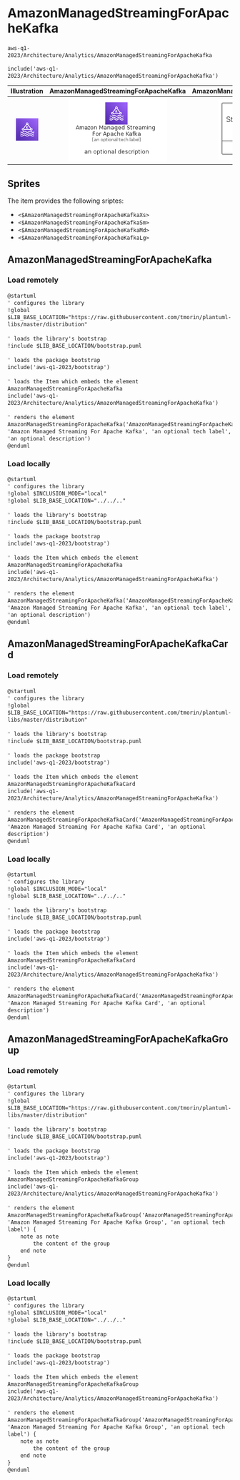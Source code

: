 # AmazonManagedStreamingForApacheKafka


```text
aws-q1-2023/Architecture/Analytics/AmazonManagedStreamingForApacheKafka
```

```text
include('aws-q1-2023/Architecture/Analytics/AmazonManagedStreamingForApacheKafka')
```



| Illustration | AmazonManagedStreamingForApacheKafka | AmazonManagedStreamingForApacheKafkaCard | AmazonManagedStreamingForApacheKafkaGroup |
| :---: | :---: | :---: | :---: |
| ![illustration for Illustration](../../../aws-q1-2023/Architecture/Analytics/AmazonManagedStreamingForApacheKafka.png) | ![illustration for AmazonManagedStreamingForApacheKafka](../../../aws-q1-2023/Architecture/Analytics/AmazonManagedStreamingForApacheKafka.Local.png) | ![illustration for AmazonManagedStreamingForApacheKafkaCard](../../../aws-q1-2023/Architecture/Analytics/AmazonManagedStreamingForApacheKafkaCard.Local.png) | ![illustration for AmazonManagedStreamingForApacheKafkaGroup](../../../aws-q1-2023/Architecture/Analytics/AmazonManagedStreamingForApacheKafkaGroup.Local.png) |



## Sprites
The item provides the following sriptes:

- `<$AmazonManagedStreamingForApacheKafkaXs>`
- `<$AmazonManagedStreamingForApacheKafkaSm>`
- `<$AmazonManagedStreamingForApacheKafkaMd>`
- `<$AmazonManagedStreamingForApacheKafkaLg>`





## AmazonManagedStreamingForApacheKafka

### Load remotely
```plantuml
@startuml
' configures the library
!global $LIB_BASE_LOCATION="https://raw.githubusercontent.com/tmorin/plantuml-libs/master/distribution"

' loads the library's bootstrap
!include $LIB_BASE_LOCATION/bootstrap.puml

' loads the package bootstrap
include('aws-q1-2023/bootstrap')

' loads the Item which embeds the element AmazonManagedStreamingForApacheKafka
include('aws-q1-2023/Architecture/Analytics/AmazonManagedStreamingForApacheKafka')

' renders the element
AmazonManagedStreamingForApacheKafka('AmazonManagedStreamingForApacheKafka', 'Amazon Managed Streaming For Apache Kafka', 'an optional tech label', 'an optional description')
@enduml
```

### Load locally
```plantuml
@startuml
' configures the library
!global $INCLUSION_MODE="local"
!global $LIB_BASE_LOCATION="../../.."

' loads the library's bootstrap
!include $LIB_BASE_LOCATION/bootstrap.puml

' loads the package bootstrap
include('aws-q1-2023/bootstrap')

' loads the Item which embeds the element AmazonManagedStreamingForApacheKafka
include('aws-q1-2023/Architecture/Analytics/AmazonManagedStreamingForApacheKafka')

' renders the element
AmazonManagedStreamingForApacheKafka('AmazonManagedStreamingForApacheKafka', 'Amazon Managed Streaming For Apache Kafka', 'an optional tech label', 'an optional description')
@enduml
```

## AmazonManagedStreamingForApacheKafkaCard

### Load remotely
```plantuml
@startuml
' configures the library
!global $LIB_BASE_LOCATION="https://raw.githubusercontent.com/tmorin/plantuml-libs/master/distribution"

' loads the library's bootstrap
!include $LIB_BASE_LOCATION/bootstrap.puml

' loads the package bootstrap
include('aws-q1-2023/bootstrap')

' loads the Item which embeds the element AmazonManagedStreamingForApacheKafkaCard
include('aws-q1-2023/Architecture/Analytics/AmazonManagedStreamingForApacheKafka')

' renders the element
AmazonManagedStreamingForApacheKafkaCard('AmazonManagedStreamingForApacheKafkaCard', 'Amazon Managed Streaming For Apache Kafka Card', 'an optional description')
@enduml
```

### Load locally
```plantuml
@startuml
' configures the library
!global $INCLUSION_MODE="local"
!global $LIB_BASE_LOCATION="../../.."

' loads the library's bootstrap
!include $LIB_BASE_LOCATION/bootstrap.puml

' loads the package bootstrap
include('aws-q1-2023/bootstrap')

' loads the Item which embeds the element AmazonManagedStreamingForApacheKafkaCard
include('aws-q1-2023/Architecture/Analytics/AmazonManagedStreamingForApacheKafka')

' renders the element
AmazonManagedStreamingForApacheKafkaCard('AmazonManagedStreamingForApacheKafkaCard', 'Amazon Managed Streaming For Apache Kafka Card', 'an optional description')
@enduml
```

## AmazonManagedStreamingForApacheKafkaGroup

### Load remotely
```plantuml
@startuml
' configures the library
!global $LIB_BASE_LOCATION="https://raw.githubusercontent.com/tmorin/plantuml-libs/master/distribution"

' loads the library's bootstrap
!include $LIB_BASE_LOCATION/bootstrap.puml

' loads the package bootstrap
include('aws-q1-2023/bootstrap')

' loads the Item which embeds the element AmazonManagedStreamingForApacheKafkaGroup
include('aws-q1-2023/Architecture/Analytics/AmazonManagedStreamingForApacheKafka')

' renders the element
AmazonManagedStreamingForApacheKafkaGroup('AmazonManagedStreamingForApacheKafkaGroup', 'Amazon Managed Streaming For Apache Kafka Group', 'an optional tech label') {
    note as note
        the content of the group
    end note
}
@enduml
```

### Load locally
```plantuml
@startuml
' configures the library
!global $INCLUSION_MODE="local"
!global $LIB_BASE_LOCATION="../../.."

' loads the library's bootstrap
!include $LIB_BASE_LOCATION/bootstrap.puml

' loads the package bootstrap
include('aws-q1-2023/bootstrap')

' loads the Item which embeds the element AmazonManagedStreamingForApacheKafkaGroup
include('aws-q1-2023/Architecture/Analytics/AmazonManagedStreamingForApacheKafka')

' renders the element
AmazonManagedStreamingForApacheKafkaGroup('AmazonManagedStreamingForApacheKafkaGroup', 'Amazon Managed Streaming For Apache Kafka Group', 'an optional tech label') {
    note as note
        the content of the group
    end note
}
@enduml
```

